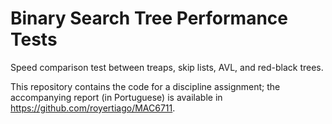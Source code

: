 Binary Search Tree Performance Tests
====================================

Speed comparison test between treaps, skip lists, AVL, and red-black trees.

This repository contains the code for a discipline assignment;
the accompanying report (in Portuguese) is available in
<https://github.com/royertiago/MAC6711>.
